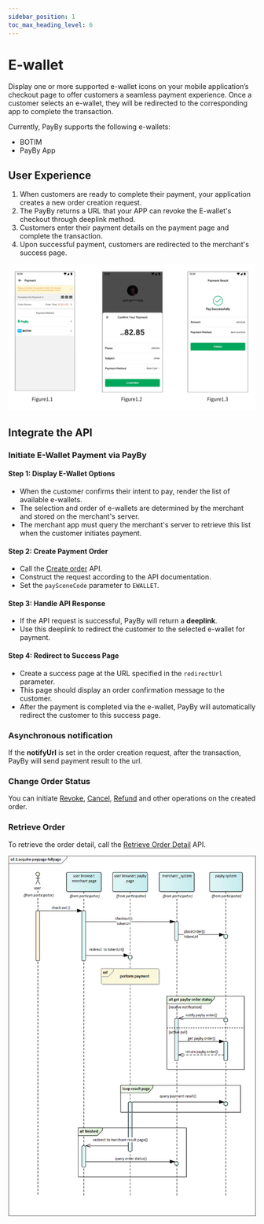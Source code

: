 ```yaml
---
sidebar_position: 1
toc_max_heading_level: 6
---
```


# E-wallet

Display one or more supported e-wallet icons on your mobile application’s checkout page to offer customers a seamless payment experience. Once a customer selects an e-wallet, they will be redirected to the corresponding app to complete the transaction.

Currently, PayBy supports the following e-wallets:
- BOTIM
- PayBy App
  
## User Experience

1. When customers are ready to complete their payment, your application creates a new order creation request.
2. The PayBy returns a URL that your APP can revoke the E-wallet's checkout through deeplink method.
3. Customers enter their payment details on the payment page and complete the transaction.
4. Upon successful payment, customers are redirected to the merchant's success page.

![ue-ewallet](../pic/ue-ewallet.png)

## Integrate the API
### Initiate E-Wallet Payment via PayBy

#### Step 1: Display E-Wallet Options
- When the customer confirms their intent to pay, render the list of available e-wallets.
- The selection and order of e-wallets are determined by the merchant and stored on the merchant's server.
- The merchant app must query the merchant's server to retrieve this list when the customer initiates payment.

#### Step 2: Create Payment Order
- Call the [Create order](/docs/createorder) API.
- Construct the request according to the API documentation.
- Set the `paySceneCode` parameter to `EWALLET`.

#### Step 3: Handle API Response
- If the API request is successful, PayBy will return a **deeplink**.
- Use this deeplink to redirect the customer to the selected e-wallet for payment.

#### Step 4: Redirect to Success Page
- Create a success page at the URL specified in the `redirectUrl` parameter.
- This page should display an order confirmation message to the customer.
- After the payment is completed via the e-wallet, PayBy will automatically redirect the customer to this success page.

### Asynchronous notification

If the **notifyUrl** is set in the order creation request, after the transaction, PayBy will send payment result to the url.

### Change Order Status

You can initiate [Revoke](/docs/revoke), [Cancel](/docs/cancel), [Refund](/docs/refund) and other operations on the created order.

### Retrieve Order

To retrieve the order detail, call the [Retrieve Order Detail](/docs/retrieveorderdetail) API.

![ewalletflow](../pic/ewallet.png)






